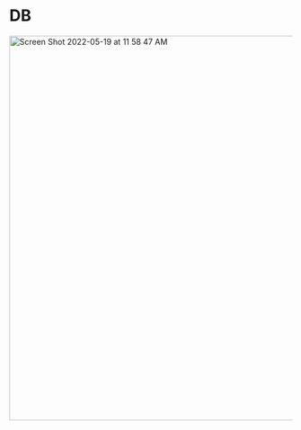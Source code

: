 # DB
<img width="684" alt="Screen Shot 2022-05-19 at 11 58 47 AM" src="https://user-images.githubusercontent.com/92088165/169255312-844ea364-be1c-485d-afc4-d446351c57b1.png">

